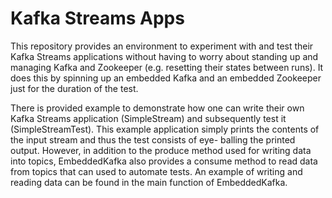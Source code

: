 # Kafka Streams Apps
This repository provides an environment to experiment with and test
their Kafka Streams applications without having to worry about
standing up and managing Kafka and Zookeeper (e.g. resetting their
states between runs). It does this by spinning up an embedded Kafka
and an embedded Zookeeper just for the duration of the test.

There is provided example to demonstrate how one can write their own
Kafka Streams application (SimpleStream) and subsequently test it
(SimpleStreamTest). This example application simply prints the
contents of the input stream and thus the test consists of eye-
balling the printed output. However, in addition to the produce
method used for writing data into topics, EmbeddedKafka also
provides a consume method to read data from topics that can used to
automate tests. An example of writing and reading data can be found
in the main function of EmbeddedKafka.
